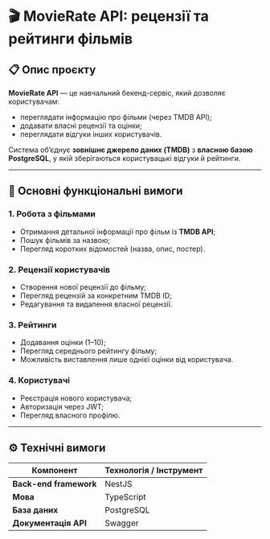 # 🎬 MovieRate API: рецензії та рейтинги фільмів

## 📋 Опис проєкту

**MovieRate API** — це навчальний бекенд-сервіс, який дозволяє користувачам:
- переглядати інформацію про фільми (через TMDB API);
- додавати власні рецензії та оцінки;
- переглядати відгуки інших користувачів.

Система об’єднує **зовнішнє джерело даних (TMDB)** з **власною базою PostgreSQL**, у якій зберігаються користувацькі відгуки й рейтинги.

---

## 🧩 Основні функціональні вимоги

### 1. Робота з фільмами
- Отримання детальної інформації про фільм із **TMDB API**;
- Пошук фільмів за назвою;
- Перегляд коротких відомостей (назва, опис, постер).

### 2. Рецензії користувачів
- Створення нової рецензії до фільму;
- Перегляд рецензій за конкретним TMDB ID;
- Редагування та видалення власної рецензії.

### 3. Рейтинги
- Додавання оцінки (1–10);
- Перегляд середнього рейтингу фільму;
- Можливість виставлення лише однієї оцінки від користувача.

### 4. Користувачі
- Реєстрація нового користувача;
- Авторизація через JWT;
- Перегляд власного профілю.

---

## ⚙️ Технічні вимоги

| Компонент            | Технологія / Інструмент |
| -------------------- | ----------------------- |
| **Back-end framework** | NestJS                  |
| **Мова**               | TypeScript              |
| **База даних**         | PostgreSQL              |
| **Документація API**   | Swagger                 |
